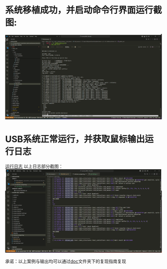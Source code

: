 # 系统移植成功，并启动命令行界面运行截图:
![运行截图](./doc/figures/arceos_cli.png)

# USB系统正常运行，并获取鼠标输出运行日志
[运行日志](./doc/resources/res/usb-hid.log)
以上日志部分截图：
![usb-hid](./doc/resources/res/usb-hid.png)

承诺：以上案例与输出均可以通过[doc](./doc/)文件夹下的复现指南复现